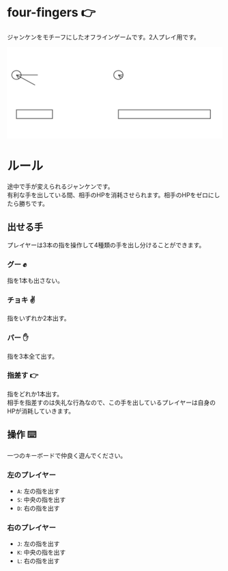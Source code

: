 # four-fingers :point_right:

ジャンケンをモチーフにしたオフラインゲームです。2人プレイ用です。

![img](https://github.com/tanishi109/four-fingers/blob/master/screenshot.png?raw=true)

# ルール

途中で手が変えられるジャンケンです。  
有利な手を出している間、相手のHPを消耗させられます。相手のHPをゼロにしたら勝ちです。

## 出せる手

プレイヤーは3本の指を操作して4種類の手を出し分けることができます。

### グー :fist:

指を1本も出さない。

### チョキ :v:

指をいずれか2本出す。

### パー :hand:

指を3本全て出す。

### 指差す :point_right:

指をどれか1本出す。  
相手を指差すのは失礼な行為なので、この手を出しているプレイヤーは自身のHPが消耗していきます。

## 操作 :keyboard: 

一つのキーボードで仲良く遊んでください。

### 左のプレイヤー

- `A`: 左の指を出す
- `S`: 中央の指を出す
- `D`: 右の指を出す

### 右のプレイヤー

- `J`: 左の指を出す
- `K`: 中央の指を出す
- `L`: 右の指を出す
